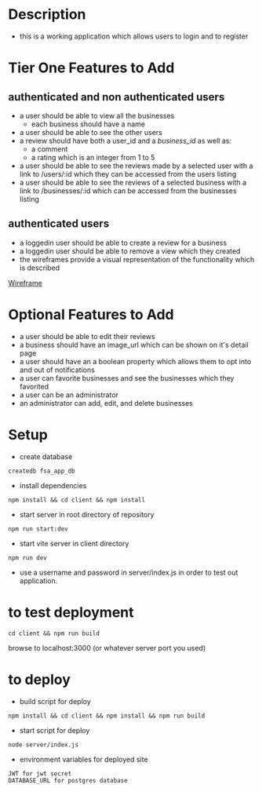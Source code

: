 # Description

- this is a working application which allows users to login and to register

# Tier One Features to Add

## authenticated and non authenticated users

- a user should be able to view all the businesses
  - each business should have a name
- a user should be able to see the other users
- a review should have both a user_id and a _business_id_ as well as:
  - a comment
  - a rating which is an integer from 1 to 5
- a user should be able to see the reviews made by a selected user with a link to /users/:id which they can be accessed from the users listing
- a user should be able to see the reviews of a selected business with a link to /businesses/:id which can be accessed from the businesses listing

## authenticated users

- a loggedin user should be able to create a review for a business
- a loggedin user should be able to remove a view which they created
- the wireframes provide a visual representation of the functionality which is described

<a href='https://github.com/FullstackAcademy/acme-business-reviews/blob/main/acme_reviews.png'>Wireframe</a>

# Optional Features to Add

- a user should be able to edit their reviews
- a business should have an image_url which can be shown on it's detail page
- a user should have an a boolean property which allows them to opt into and out of notifications
- a user can favorite businesses and see the businesses which they favorited
- a user can be an administrator
- an administrator can add, edit, and delete businesses

# Setup

- create database

```
createdb fsa_app_db
```

- install dependencies

```
npm install && cd client && npm install
```

- start server in root directory of repository

```
npm run start:dev
```

- start vite server in client directory

```
npm run dev
```

- use a username and password in server/index.js in order to test out application.

# to test deployment

```
cd client && npm run build
```

browse to localhost:3000 (or whatever server port you used)

# to deploy

- build script for deploy

```
npm install && cd client && npm install && npm run build

```

- start script for deploy

```
node server/index.js

```

- environment variables for deployed site

```
JWT for jwt secret
DATABASE_URL for postgres database
```
